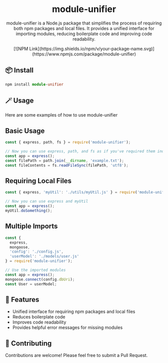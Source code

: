 ﻿<div align="center">
  <h1>module-unifier</h1>
  <p>module-unifier is a Node.js package that simplifies the process of requiring both npm packages and local files. It provides a unified interface for importing modules, reducing boilerplate code and improving code readability.
</p>
[![NPM Link](https://img.shields.io/npm/v/your-package-name.svg)](https://www.npmjs.com/package/module-unifier)
</div>

## 📦 Install
```ts
npm install module-unifier
```

## 🪄 Usage
Here are some examples of how to use module-unifier

## Basic Usage 
```ts
const { express, path, fs } = require('module-unifier');

// Now you can use express, path, and fs as if you've required them individually
const app = express();
const filePath = path.join(__dirname, 'example.txt');
const fileContents = fs.readFileSync(filePath, 'utf8');
```

## Requiring Local Files
```ts
const { express, 'myUtil': './utils/myUtil.js' } = require('module-unifier');

// Now you can use express and myUtil
const app = express();
myUtil.doSomething();
```

## Multiple Imports
```ts
const { 
  express, 
  mongoose, 
  'config': './config.js',
  'userModel': './models/user.js'
} = require('module-unifier');

// Use the imported modules
const app = express();
mongoose.connect(config.dbUri);
const User = userModel;
```

## 🚀 Features
- Unified interface for requiring npm packages and local files
- Reduces boilerplate code
- Improves code readability
- Provides helpful error messages for missing modules

## 🤝 Contributing
Contributions are welcome! Please feel free to submit a Pull Request.
